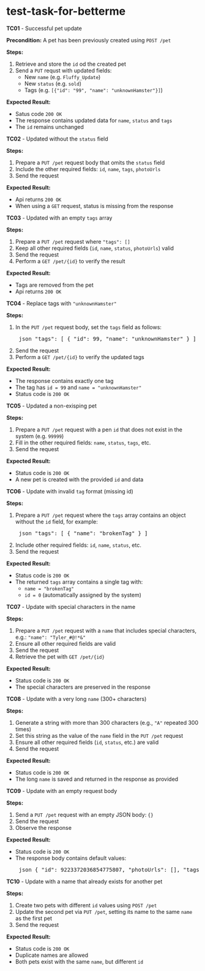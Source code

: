 # test-task-for-betterme

**TC01** - Successful pet update

**Precondition:** A pet has been previously created using `POST /pet`

**Steps:**
1. Retrieve and store the `id` od the created pet
2. Send a `PUT` requst with updated fields:
    - New `name` (e.g. `Fluffy_Update`)
    - New `status` (e.g. `sold`)
    - Tags (e.g. `[{"id": "99", "name": "unknownHamster"}]`)

**Expected Result:**
- Satus code `200 OK`
- The response contains updated data for `name`, `status` and `tags`
- The `id` remains unchanged

**TC02** - Updated without the `status` field

**Steps:**
1. Prepare a `PUT /pet` request body that omits the `status` field
2. Include the other required fields: `id`, `name`, `tags`, `photoUrls`
3. Send the request

**Expected Result:**
- Api returns `200 OK`
- When using a `GET` request, status is missing from the response

**TC03** - Updated with an empty `tags` array

**Steps:**
1. Prepare a `PUT /pet` request where `"tags": []`
2. Keep all other required fields (`id`, `name`, `status`, `photoUrls`) valid
3. Send the request
4. Perform a `GET /pet/{id}` to verify the result

**Expected Result:**
- Tags are removed from the pet
- Api returns `200 OK`

**TC04** - Replace tags with `"unknownHamster"`

**Steps:**
1. In the `PUT /pet` request body, set the `tags` field as follows:
   <pre> json "tags": [ { "id": 99, "name": "unknownHamster" } ] </pre>
2. Send the request
3. Perform a `GET /pet/{id}` to verify the updated tags

**Expected Result:**
- The response contains exactly one tag
- The tag has `id = 99` and `name = "unknownHamster"`
- Status code is `200 OK`

**TC05** - Updated a non-exisping pet

**Steps:**
1.  Prepare a `PUT /pet` request with a pen `id` that does not exist in the system (e.g. `99999`)
2.  Fill in the other required fields: `name`, `status`, `tags`, etc.
3.  Send the request

**Expected Result:**
- Status code is `200 OK`
- A new pet is created with the provided `id` and data

**TC06** - Update with invalid `tag` format (missing id)

**Steps:**
1. Prepare a `PUT /pet` request where the `tags` array contains an object without the `id` field, for example:
   <pre> json "tags": [ { "name": "brokenTag" } ] </pre>
2. Include other required fields: `id`, `name`, `status`, etc.
3.  Send the request

**Expected Result:**
- Status code is `200 OK`
- The returned `tags` array contains a single tag with:
    - `name = "brokenTag"`
    - `id = 0` (automatically assigned by the system)
 
**TC07** - Update with special characters in the name 

**Steps:**
1. Prepare a `PUT /pet` request with a `name` that includes special characters, e.g.: `"name": "Tyler_#@!*&"`
2. Ensure all other required fields are valid
3. Send the request
4. Retrieve the pet with `GET /pet/{id}`

**Expected Result:**
- Status code is `200 OK`
- The special characters are preserved in the response

**TC08** -  Update with a very long `name` (300+ characters)

**Steps:**
1. Generate a string with more than 300 characters (e.g., `"A"` repeated 300 times)
2. Set this string as the value of the `name` field in the `PUT /pet` request
3. Ensure all other required fields (`id`, `status`, etc.) are valid
4. Send the request
   
**Expected Result:**
- Status code is `200 OK`
- The long `name` is saved and returned in the response as provided

**TC09** - Update with an empty request body

**Steps:**
1. Send a `PUT /pet` request with an empty JSON body: `{}`
2. Send the request
3. Observe the response

**Expected Result:**
- Status code is `200 OK`
- The response body contains default values:
  <pre> json { "id": 9223372036854775807, "photoUrls": [], "tags": [] } </pre>

**TC10** - Update with a name that already exists for another pet

**Steps:**
1. Create two pets with different `id` values using `POST /pet`
2. Update the second pet via `PUT /pet`, setting its name to the same `name` as the first pet
3. Send the request

**Expected Result:**
- Status code is `200 OK`
- Duplicate names are allowed
- Both pets exist with the same `name`, but different `id`











